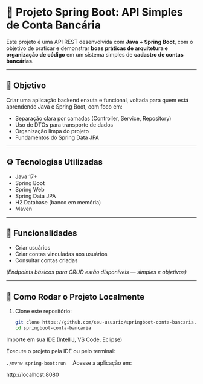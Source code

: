 # 💼 Projeto Spring Boot: API Simples de Conta Bancária

Este projeto é uma API REST desenvolvida com **Java + Spring Boot**, com o objetivo de praticar e demonstrar **boas práticas de arquitetura e organização de código** em um sistema simples de **cadastro de contas bancárias**.

---

## 🎯 Objetivo

Criar uma aplicação backend enxuta e funcional, voltada para quem está aprendendo Java e Spring Boot, com foco em:

- Separação clara por camadas (Controller, Service, Repository)
- Uso de DTOs para transporte de dados
- Organização limpa do projeto
- Fundamentos do Spring Data JPA

---

## ⚙️ Tecnologias Utilizadas

- Java 17+
- Spring Boot
- Spring Web
- Spring Data JPA
- H2 Database (banco em memória)
- Maven

---

## 🧪 Funcionalidades

- Criar usuários
- Criar contas vinculadas aos usuários
- Consultar contas criadas

*(Endpoints básicos para CRUD estão disponíveis — simples e objetivos)*

---

## 🏁 Como Rodar o Projeto Localmente

1. Clone este repositório:
   ```bash
   git clone https://github.com/seu-usuario/springboot-conta-bancaria.git
   cd springboot-conta-bancaria
Importe em sua IDE (IntelliJ, VS Code, Eclipse)

Execute o projeto pela IDE ou pelo terminal:

 ```./mvnw spring-boot:run  ```
Acesse a aplicação em:

http://localhost:8080
